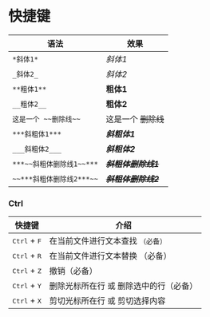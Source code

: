 
# 快捷键

|语法|效果|
|----|-----|
|`*斜体1*`|*斜体1*|
|`_斜体2_`| _斜体2_|
|`**粗体1**`|**粗体1**|
|`__粗体2__`|__粗体2__|
|`这是一个 ~~删除线~~`|这是一个 ~~删除线~~|
|`***斜粗体1***`|***斜粗体1***|
|`___斜粗体2___`|___斜粗体2___|
|`***~~斜粗体删除线1~~***`|***~~斜粗体删除线1~~***|
|`~~***斜粗体删除线2***~~`|~~***斜粗体删除线2***~~|


### Ctrl



|快捷键|介绍|
|----|-----|
|<kbd>Ctrl</kbd> + <kbd>F</kbd>|在当前文件进行文本查找 `（必备）`|
|<kbd>Ctrl</kbd> + <kbd>R</kbd>|在当前文件进行文本替换 （必备）|
|<kbd>Ctrl</kbd> + <kbd>Z</kbd>|撤销（必备）|
|<kbd>Ctrl</kbd> + <kbd>Y</kbd>|删除光标所在行 或 删除选中的行（必备）|
|<kbd>Ctrl</kbd> + <kbd>X</kbd>|剪切光标所在行 或 剪切选择内容|
